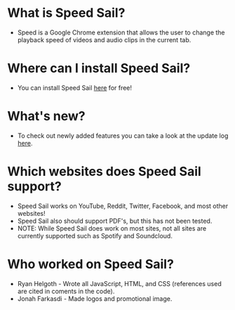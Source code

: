 # What is Speed Sail?
- Speed is a Google Chrome extension that allows the user to change the playback speed of videos and audio clips in the current tab.

# Where can I install Speed Sail?
- You can install Speed Sail [here](https://chrome.google.com/webstore/detail/femeaeoieikbjdigindknmdgbomjhjop) for free!

# What's new?
- To check out newly added features you can take a look at the update log [here](https://github.com/RyanHelgoth/speed-sail/wiki/Update-History).

# Which websites does Speed Sail support?
- Speed Sail works on YouTube, Reddit, Twitter, Facebook, and most other websites!  
- Speed Sail also should support PDF's, but this has not been tested. 
- NOTE: While Speed Sail does work on most sites, not all sites are currently supported such as Spotify and Soundcloud.

# Who worked on Speed Sail?
- Ryan Helgoth - Wrote all JavaScript, HTML, and CSS (references used are cited in coments in the code). 
- Jonah Farkasdi - Made logos and promotional image.


